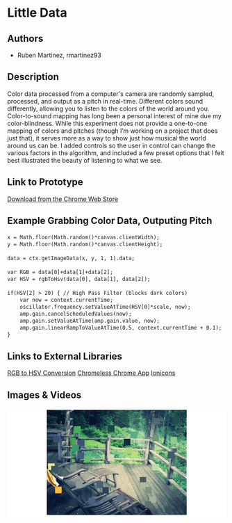 # Little Data

## Authors
- Ruben Martinez, rmartinez93

## Description
Color data processed from a computer's camera are randomly sampled, processed, and output as a pitch in real-time. Different colors sound differently, allowing you to listen to the colors of the world around you. Color-to-sound mapping has long been a personal interest of mine due my color-blindness. While this experiment does not provide a one-to-one mapping of colors and pitches (though I’m working on a project that does just that), it serves more as a way to show just how musical the world around us can be. I added controls so the user in control can change the various factors in the algorithm, and included a few preset options that I felt best illustrated the beauty of listening to what we see.

## Link to Prototype
[Download from the Chrome Web Store](https://chrome.google.com/webstore/detail/little-data-a-web-art-exp/clgkogdimfofiapppjnpbkpkanghiabh "Download from the Chrome Web Store")

## Example Grabbing Color Data, Outputing Pitch
```
x = Math.floor(Math.random()*canvas.clientWidth);
y = Math.floor(Math.random()*canvas.clientHeight);

data = ctx.getImageData(x, y, 1, 1).data;

var RGB = data[0]+data[1]+data[2];
var HSV = rgbToHsv(data[0], data[1], data[2]);

if(HSV[2] > 20) { // High Pass Filter (blocks dark colors)
    var now = context.currentTime;
    oscillator.frequency.setValueAtTime(HSV[0]*scale, now);
    amp.gain.cancelScheduledValues(now);
    amp.gain.setValueAtTime(amp.gain.value, now);
    amp.gain.linearRampToValueAtTime(0.5, context.currentTime + 0.1);
}
```
## Links to External Libraries
[RGB to HSV Conversion](https://gist.github.com/mjijackson/5311256 "RGB to HSV Conversion")
[Chromeless Chrome App](http://sondreb.com/blog/post/chromeless-chrome-app.aspx "Chromeless Chrome App")
[Ionicons](https://github.com/driftyco/ionicons "Ionicons Framework")
## Images & Videos
![Example Image](project_images/cover.jpg "Example Image")
